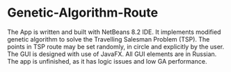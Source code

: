 # Genetic-Algorithm-Route
The App is written and built with NetBeans 8.2 IDE. It implements modified genetic algorithm to solve the Travelling Salesman Problem (TSP). The points in TSP route may be set randomly, in circle and explicitly by the user.
The GUI is designed with use of JavaFX. All GUI elements are in Russian.
The app is unfinished, as it has logic issues and low GA performance.
